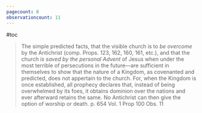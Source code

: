 ```yaml
---
pagecount: 8
observationcount: 11
---
```

#toc

>The simple predicted facts, that the visible church is to *be overcome* by the Antichrist (comp. Props. 123, 162, 160, 161, etc.), and that the church *is saved by the personal Advent* of Jesus when under the most terrible of persecutions in the future—are sufficient in themselves to show that the nature of a Kingdom, as covenanted and predicted, does not appertain to the church. For, when the Kingdom is once established, all prophecy declares that, instead of being overwhelmed by its foes, it obtains dominion over the nations and ever afterward retains the same. No Antichrist can then give the option of worship or death.
>p. 654 Vol. 1 Prop 100 Obs. 11

